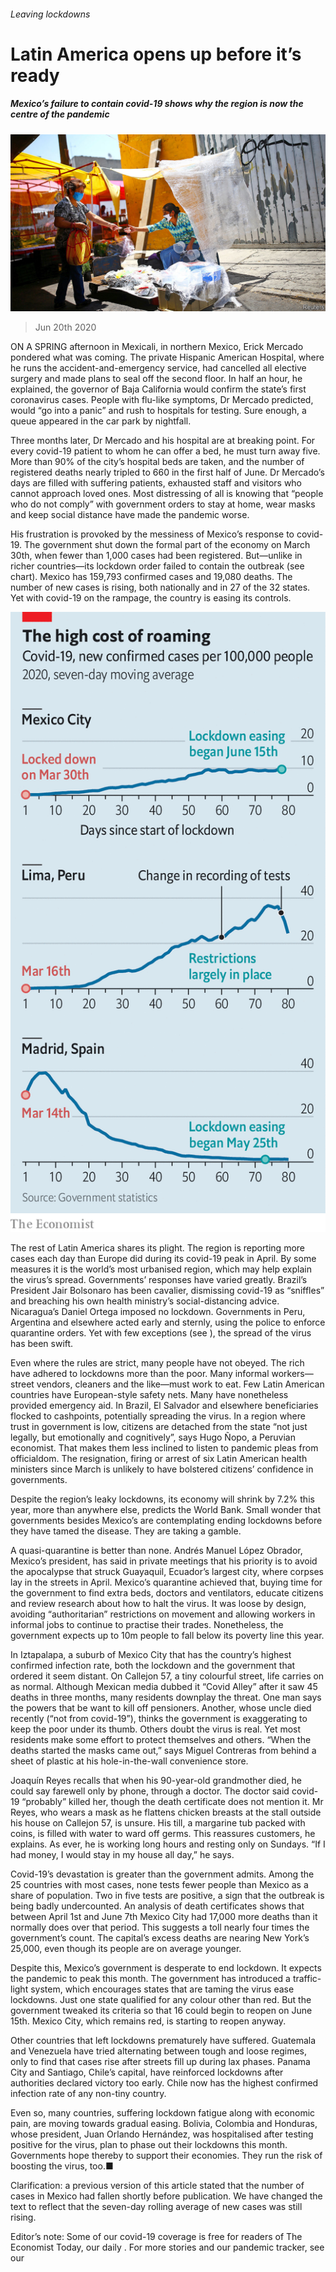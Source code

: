 ###### Leaving lockdowns

# Latin America opens up before it’s ready 

##### Mexico’s failure to contain covid-19 shows why the region is now the centre of the pandemic 

![image](images/20200620_AMP001_0.jpg) 

> Jun 20th 2020 

ON A SPRING afternoon in Mexicali, in northern Mexico, Erick Mercado pondered what was coming. The private Hispanic American Hospital, where he runs the accident-and-emergency service, had cancelled all elective surgery and made plans to seal off the second floor. In half an hour, he explained, the governor of Baja California would confirm the state’s first coronavirus cases. People with flu-like symptoms, Dr Mercado predicted, would “go into a panic” and rush to hospitals for testing. Sure enough, a queue appeared in the car park by nightfall.

Three months later, Dr Mercado and his hospital are at breaking point. For every covid-19 patient to whom he can offer a bed, he must turn away five. More than 90% of the city’s hospital beds are taken, and the number of registered deaths nearly tripled to 660 in the first half of June. Dr Mercado’s days are filled with suffering patients, exhausted staff and visitors who cannot approach loved ones. Most distressing of all is knowing that “people who do not comply” with government orders to stay at home, wear masks and keep social distance have made the pandemic worse.


His frustration is provoked by the messiness of Mexico’s response to covid-19. The government shut down the formal part of the economy on March 30th, when fewer than 1,000 cases had been registered. But—unlike in richer countries—its lockdown order failed to contain the outbreak (see chart). Mexico has 159,793 confirmed cases and 19,080 deaths. The number of new cases is rising, both nationally and in 27 of the 32 states. Yet with covid-19 on the rampage, the country is easing its controls.

![image](images/20200620_AMC108.png) 


The rest of Latin America shares its plight. The region is reporting more cases each day than Europe did during its covid-19 peak in April. By some measures it is the world’s most urbanised region, which may help explain the virus’s spread. Governments’ responses have varied greatly. Brazil’s President Jair Bolsonaro has been cavalier, dismissing covid-19 as “sniffles” and breaching his own health ministry’s social-distancing advice. Nicaragua’s Daniel Ortega imposed no lockdown. Governments in Peru, Argentina and elsewhere acted early and sternly, using the police to enforce quarantine orders. Yet with few exceptions (see ), the spread of the virus has been swift.

Even where the rules are strict, many people have not obeyed. The rich have adhered to lockdowns more than the poor. Many informal workers—street vendors, cleaners and the like—must work to eat. Few Latin American countries have European-style safety nets. Many have nonetheless provided emergency aid. In Brazil, El Salvador and elsewhere beneficiaries flocked to cashpoints, potentially spreading the virus. In a region where trust in government is low, citizens are detached from the state “not just legally, but emotionally and cognitively”, says Hugo Ñopo, a Peruvian economist. That makes them less inclined to listen to pandemic pleas from officialdom. The resignation, firing or arrest of six Latin American health ministers since March is unlikely to have bolstered citizens’ confidence in governments.

Despite the region’s leaky lockdowns, its economy will shrink by 7.2% this year, more than anywhere else, predicts the World Bank. Small wonder that governments besides Mexico’s are contemplating ending lockdowns before they have tamed the disease. They are taking a gamble.

A quasi-quarantine is better than none. Andrés Manuel López Obrador, Mexico’s president, has said in private meetings that his priority is to avoid the apocalypse that struck Guayaquil, Ecuador’s largest city, where corpses lay in the streets in April. Mexico’s quarantine achieved that, buying time for the government to find extra beds, doctors and ventilators, educate citizens and review research about how to halt the virus. It was loose by design, avoiding “authoritarian” restrictions on movement and allowing workers in informal jobs to continue to practise their trades. Nonetheless, the government expects up to 10m people to fall below its poverty line this year.

In Iztapalapa, a suburb of Mexico City that has the country’s highest confirmed infection rate, both the lockdown and the government that ordered it seem distant. On Callejon 57, a tiny colourful street, life carries on as normal. Although Mexican media dubbed it “Covid Alley” after it saw 45 deaths in three months, many residents downplay the threat. One man says the powers that be want to kill off pensioners. Another, whose uncle died recently (“not from covid-19”), thinks the government is exaggerating to keep the poor under its thumb. Others doubt the virus is real. Yet most residents make some effort to protect themselves and others. “When the deaths started the masks came out,” says Miguel Contreras from behind a sheet of plastic at his hole-in-the-wall convenience store.

Joaquín Reyes recalls that when his 90-year-old grandmother died, he could say farewell only by phone, through a doctor. The doctor said covid-19 “probably” killed her, though the death certificate does not mention it. Mr Reyes, who wears a mask as he flattens chicken breasts at the stall outside his house on Callejon 57, is unsure. His till, a margarine tub packed with coins, is filled with water to ward off germs. This reassures customers, he explains. As ever, he is working long hours and resting only on Sundays. “If I had money, I would stay in my house all day,” he says.

Covid-19’s devastation is greater than the government admits. Among the 25 countries with most cases, none tests fewer people than Mexico as a share of population. Two in five tests are positive, a sign that the outbreak is being badly undercounted. An analysis of death certificates shows that between April 1st and June 7th Mexico City had 17,000 more deaths than it normally does over that period. This suggests a toll nearly four times the government’s count. The capital’s excess deaths are nearing New York’s 25,000, even though its people are on average younger.

Despite this, Mexico’s government is desperate to end lockdown. It expects the pandemic to peak this month. The government has introduced a traffic-light system, which encourages states that are taming the virus ease lockdowns. Just one state qualified for any colour other than red. But the government tweaked its criteria so that 16 could begin to reopen on June 15th. Mexico City, which remains red, is starting to reopen anyway.

Other countries that left lockdowns prematurely have suffered. Guatemala and Venezuela have tried alternating between tough and loose regimes, only to find that cases rise after streets fill up during lax phases. Panama City and Santiago, Chile’s capital, have reinforced lockdowns after authorities declared victory too early. Chile now has the highest confirmed infection rate of any non-tiny country.

Even so, many countries, suffering lockdown fatigue along with economic pain, are moving towards gradual easing. Bolivia, Colombia and Honduras, whose president, Juan Orlando Hernández, was hospitalised after testing positive for the virus, plan to phase out their lockdowns this month. Governments hope thereby to support their economies. They run the risk of boosting the virus, too.■

Clarification: a previous version of this article stated that the number of cases in Mexico had fallen shortly before publication. We have changed the text to reflect that the seven-day rolling average of new cases was still rising.

Editor’s note: Some of our covid-19 coverage is free for readers of The Economist Today, our daily . For more stories and our pandemic tracker, see our 

